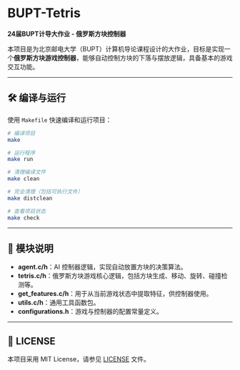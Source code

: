 # BUPT-Tetris  
**24届BUPT计导大作业 - 俄罗斯方块控制器**

本项目是为北京邮电大学（BUPT）计算机导论课程设计的大作业，目标是实现一个**俄罗斯方块游戏控制器**，能够自动控制方块的下落与摆放逻辑，具备基本的游戏交互功能。

---


## 🛠️ 编译与运行

使用 `Makefile` 快速编译和运行项目：

```bash
# 编译项目
make

# 运行程序
make run

# 清理编译文件
make clean

# 完全清理（包括可执行文件）
make distclean

# 查看项目状态
make check
```

---

## 📁 模块说明

- **agent.c/h**：AI 控制器逻辑，实现自动放置方块的决策算法。
- **tetris.c/h**：俄罗斯方块游戏核心逻辑，包括方块生成、移动、旋转、碰撞检测等。
- **get_features.c/h**：用于从当前游戏状态中提取特征，供控制器使用。
- **utils.c/h**：通用工具函数包。
- **configurations.h**：游戏与控制器的配置常量定义。

---

## 📄 LICENSE

本项目采用 MIT License，请参见 [LICENSE](LICENSE) 文件。

